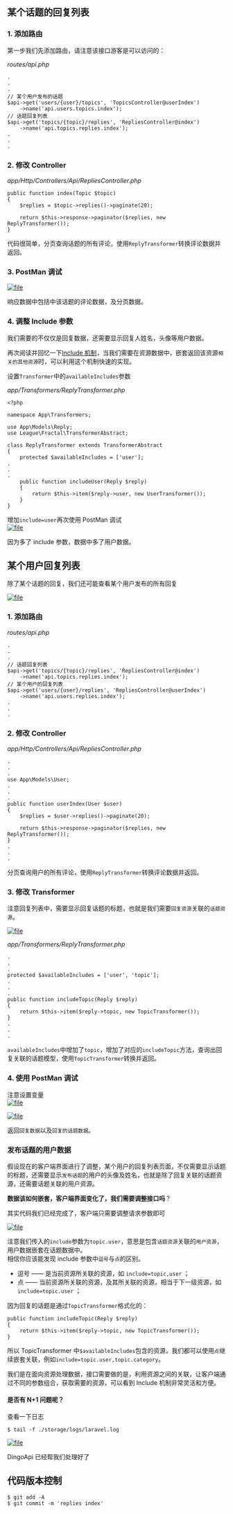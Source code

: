 ## 某个话题的回复列表

### 1. 添加路由

第一步我们先添加路由，请注意该接口游客是可以访问的：

_routes/api.php_

```
.
.
.
// 某个用户发布的话题
$api->get('users/{user}/topics', 'TopicsController@userIndex')
    ->name('api.users.topics.index');
// 话题回复列表
$api->get('topics/{topic}/replies', 'RepliesController@index')
    ->name('api.topics.replies.index');
.
.
.
```

### 2. 修改 Controller

_app/Http/Controllers/Api/RepliesController.php_

```
public function index(Topic $topic)
{
    $replies = $topic->replies()->paginate(20);

    return $this->response->paginator($replies, new ReplyTransformer());
}
```

代码很简单，分页查询话题的所有评论，使用`ReplyTransformer`转换评论数据并返回。

### 3. PostMan 调试

[![](https://iocaffcdn.phphub.org/uploads/images/201801/27/3995/VNbmNDZZr6.png "file")](https://iocaffcdn.phphub.org/uploads/images/201801/27/3995/VNbmNDZZr6.png)

响应数据中包括中该话题的评论数据，及分页数据。

### 4. 调整 Include 参数

我们需要的不仅仅是回复数据，还需要显示回复人姓名，头像等用户数据。

再次阅读并回忆一下[Include 机制](https://learnku.com/courses/laravel-advance-training/5.5/923/list-of-posts#Include-%E6%9C%BA%E5%88%B6)，当我们需要在资源数据中，嵌套返回该资源`相关的其他资源`时，可以利用这个机制快速的实现。

设置`Transformer`中的`availableIncludes`参数

_app/Transformers/ReplyTransformer.php_

```
<?php

namespace App\Transformers;

use App\Models\Reply;
use League\Fractal\TransformerAbstract;

class ReplyTransformer extends TransformerAbstract
{
    protected $availableIncludes = ['user'];
.
.
.
    public function includeUser(Reply $reply)
    {
        return $this->item($reply->user, new UserTransformer());
    }
}
```

增加`include=user`再次使用 PostMan 调试  
[![](https://iocaffcdn.phphub.org/uploads/images/201801/27/3995/LL08bW7bWx.png "file")](https://iocaffcdn.phphub.org/uploads/images/201801/27/3995/LL08bW7bWx.png)

因为多了 include 参数，数据中多了用户数据。

## 某个用户回复列表

除了某个话题的回复，我们还可能查看某个用户发布的所有回复

[![](https://iocaffcdn.phphub.org/uploads/images/201801/30/3995/seMVOW4YSx.png "file")](https://iocaffcdn.phphub.org/uploads/images/201801/30/3995/seMVOW4YSx.png)

### 1. 添加路由

_routes/api.php_

```
.
.
.
// 话题回复列表
$api->get('topics/{topic}/replies', 'RepliesController@index')
    ->name('api.topics.replies.index');
// 某个用户的回复列表
$api->get('users/{user}/replies', 'RepliesController@userIndex')
    ->name('api.users.replies.index');
.
.
.
```

### 2. 修改 Controller

_app/Http/Controllers/Api/RepliesController.php_

```
.
.
.
use App\Models\User;
.
.
.
public function userIndex(User $user)
{
    $replies = $user->replies()->paginate(20);

    return $this->response->paginator($replies, new ReplyTransformer());
}
.
.
.
```

分页查询用户的所有评论，使用`ReplyTransformer`转换评论数据并返回。

### 3. 修改 Transformer

注意回复列表中，需要显示回复话题的标题，也就是我们需要`回复资源`关联的`话题资源`。

[![](https://iocaffcdn.phphub.org/uploads/images/201801/30/3995/fftlljOyDa.png "file")](https://iocaffcdn.phphub.org/uploads/images/201801/30/3995/fftlljOyDa.png)

_app/Transformers/ReplyTransformer.php_

```
.
.
.
protected $availableIncludes = ['user', 'topic'];
.
.
.
public function includeTopic(Reply $reply)
{
    return $this->item($reply->topic, new TopicTransformer());
}
.
.
.
```

`availableIncludes`中增加了`topic`，增加了对应的`includeTopic`方法，查询出回复关联的话题模型，使用`TopicTransformer`转换并返回。

### 4. 使用 PostMan 调试

注意设置变量  
[![](https://iocaffcdn.phphub.org/uploads/images/201801/27/3995/r0znnJW4qS.png "file")](https://iocaffcdn.phphub.org/uploads/images/201801/27/3995/r0znnJW4qS.png)

[![](https://iocaffcdn.phphub.org/uploads/images/201801/27/3995/5oFaKsiQfm.png "file")](https://iocaffcdn.phphub.org/uploads/images/201801/27/3995/5oFaKsiQfm.png)

返回`回复数据`以及`回复的话题数据`。

### 发布话题的用户数据

假设现在的客户端界面进行了调整，某个用户的回复列表页面，不仅需要显示话题的标题，还需要显示`发布话题`的用户的头像及姓名，也就是除了回复关联的话题资源，还需要话题关联的用户资源。

**数据该如何嵌套，客户端界面变化了，我们需要调整接口吗**？

其实代码我们已经完成了，客户端只需要调整请求参数即可

[![](https://iocaffcdn.phphub.org/uploads/images/201801/27/3995/UlQpuF47D0.png "file")](https://iocaffcdn.phphub.org/uploads/images/201801/27/3995/UlQpuF47D0.png)

注意我们传入的`include`参数为`topic.user`，意思是包含`话题资源`关联的`用户资源`，用户数据嵌套在话题数据中。  
相信你应该能发现 include 参数中`逗号`与`点`的区别。

* 逗号 —— 是当前资源所关联的资源，如
  `include=topic,user`
  ；
* 点 —— 当前资源所关联的资源，及其所关联的资源，相当于下一级资源，如
  `include=topic.user`
  ；

因为回复的话题是通过`TopicTransformer`格式化的：

```
public function includeTopic(Reply $reply)
{
    return $this->item($reply->topic, new TopicTransformer());
}
```

所以 TopicTransformer 中`$availableIncludes`包含的资源，我们都可以使用`点`继续嵌套关联，例如`include=topic.user,topic.category`。

我们是在面向资源处理数据，接口需要做的是，利用资源之间的关联，让客户端通过不同的参数组合，获取需要的资源，可以看到 Include 机制非常灵活和方便。

#### 是否有 N+1 问题呢？

查看一下日志

```
$ tail -f ./storage/logs/laravel.log
```

[![](https://iocaffcdn.phphub.org/uploads/images/201801/27/3995/GtJQN8W9x2.png "file")](https://iocaffcdn.phphub.org/uploads/images/201801/27/3995/GtJQN8W9x2.png)

DingoApi 已经帮我们处理好了

## 代码版本控制

```
$ git add -A
$ git commit -m 'replies index'
```



